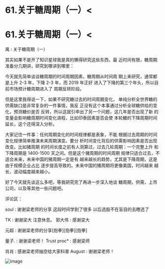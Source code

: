 # 61.关于糖周期（一）<

# 61.关于糖周期（一）<

禺 : 关于糖周期（一）

其实如果不是开了知识星球我是真的懒得研究这些东西，最 近时间有限，糖周期准备分几期讲，研究到哪讲到哪里：

今天就先简单谈谈糖周期的时间周期因素，糖周期从时间周 期上来研究，通常都是上升 2-3 年，下降 2-3 年，而 2019 年正好 进入了下降的第三个年头，所以目前市场预计糖周期进入了 周期反转阶段。

但是这里我得说一下，如果不研究糖过去的时间周期变化， 单纯分析全世界糖的供需缺口是非常复杂的一件事情，我反 正没有这个本事通过分析全球糖供给的变化，预测糖价是否 反转，所以这就引申出了另一个问题，这几年是否出现了新 的变量会影响糖周期时间变化进程，比如印泰因素是否会使 本轮糖的下降周期时间延长，这个还得深入分析。

大家记住一件事：任何周期变化的时间规律都是表象，不能 根据过去周期的时间变化规律简单推演未来周期演变。要分 析时间变化背后的供需影响因素是否出现改变。比如猪周期 的时间长度之前有人测算过，过去几轮周期：一个完整上升 和下降周期是 1400-1500 天之间。但是这个猪周期的时间周期 规律只适合过去，不适合未来，未来中国的猪周期一定是有 越来越长的趋势，尤其是下降周期，这是由于规模企业占比 逐步提高导致的。未来中国的猪周期将更像美国，时间越来 越长，波动幅度越来越小。

好了今天就先谈这么多吧，等我研究完了再进一步深入地谈 糖周期，供需，上市公司，以及等其他一些问题吧。

评论区：

soul : 谢谢梁老师的分享 这段时间学到了很多 以后选股不在盲目的去瞎选了

TK : 谢谢梁大 注意休息。 郭大伟 : 感谢梁大

元超 : 谢谢梁老师的分享[抱拳][抱拳][抱拳]

量子. : 谢谢梁老师！ Trust proc* : 感谢梁师

肖肖 : 感谢梁老师抽空给大家科普 August : 谢谢梁老师！

![image](img/Image_116.png)